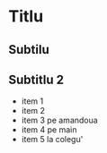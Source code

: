 # Titlu

## Subtilu

## Subtitlu 2

- item 1
- item 2
- item 3 pe amandoua
- item 4 pe main
- item 5 la colegu'
